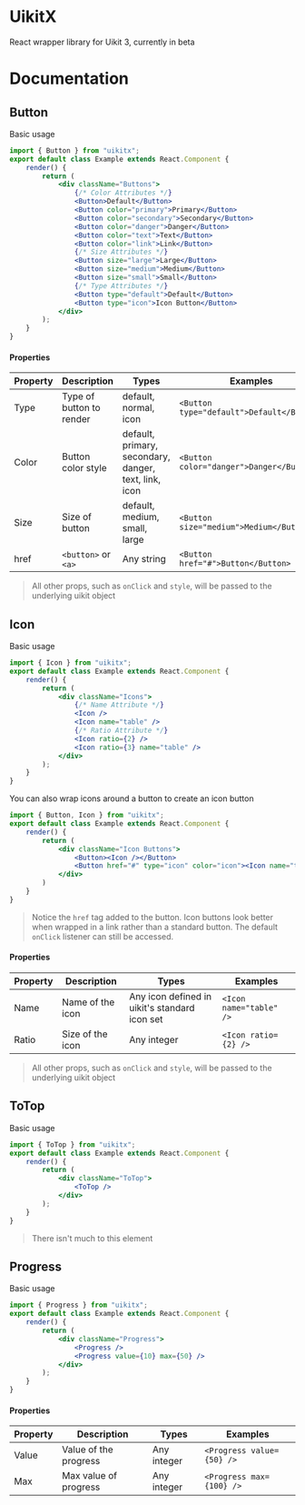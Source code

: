 # UikitX
React wrapper library for Uikit 3, currently in beta

# Documentation
## Button
Basic usage
```jsx
import { Button } from "uikitx";
export default class Example extends React.Component {
    render() {
        return (
            <div className="Buttons">
                {/* Color Attributes */}
                <Button>Default</Button>
                <Button color="primary">Primary</Button>
                <Button color="secondary">Secondary</Button>
                <Button color="danger">Danger</Button>
                <Button color="text">Text</Button>
                <Button color="link">Link</Button>
                {/* Size Attributes */}
                <Button size="large">Large</Button>
                <Button size="medium">Medium</Button>
                <Button size="small">Small</Button>
                {/* Type Attributes */}
                <Button type="default">Default</Button>
                <Button type="icon">Icon Button</Button>
            </div>
        );
    }
}
```
#### Properties
| Property | Description              | Types                                                 | Examples                                              |
| -------- | ------------------------ | ----------------------------------------------------- | ---------------------------------------- |
| Type     | Type of button to render | default, normal, icon                                 | `<Button type="default">Default</Button>` |
| Color    | Button color style       | default, primary, secondary, danger, text, link, icon | `<Button color="danger">Danger</Button> ` |
| Size     | Size of  button          | default, medium, small, large                         | `<Button size="medium">Medium</Button> `  |
| href     | `<button>` or `<a>`      | Any string                                            | `<Button href="#">Button</Button>`        |
> All other props, such as `onClick` and `style`, will be passed to the underlying uikit object
## Icon
Basic usage
```jsx
import { Icon } from "uikitx";
export default class Example extends React.Component {
    render() {
        return (
            <div className="Icons">
                {/* Name Attribute */}
                <Icon />
                <Icon name="table" />
                {/* Ratio Attribute */}
                <Icon ratio={2} />
                <Icon ratio={3} name="table" />
            </div>
        );
    }
}
```
You can also wrap icons around a button to create an icon button
```jsx
import { Button, Icon } from "uikitx";
export default class Example extends React.Component {
    render() {
        return (
            <div className="Icon Buttons">
                <Button><Icon /></Button>
                <Button href="#" type="icon" color="icon"><Icon name="table"/></Button>
            </div>
        )
    }
}
```
> Notice the `href` tag added to the button. Icon buttons look better when wrapped in a link rather than a standard button. The default `onClick` listener can still be accessed.
#### Properties
| Property | Description              | Types                                                 | Examples                                              |
| -------- | ------------------------ | ----------------------------------------------------- | ---------------------------------------- |
| Name     | Name of the icon    | Any icon defined in uikit's standard icon set              | `<Icon name="table" />`                   |
| Ratio    | Size of the icon    | Any integer                                                | `<Icon ratio={2} />`                       |
> All other props, such as `onClick` and `style`, will be passed to the underlying uikit object

## ToTop
Basic usage
```jsx
import { ToTop } from "uikitx";
export default class Example extends React.Component {
    render() {
        return (
            <div className="ToTop">
                <ToTop />
            </div>
        );
    }
}
```
> There isn't much to this element

## Progress
Basic usage
```jsx
import { Progress } from "uikitx";
export default class Example extends React.Component {
    render() {
        return (
            <div className="Progress">
                <Progress />
                <Progress value={10} max={50} />
            </div>
        );
    }
}
```
#### Properties
| Property | Description              | Types                                                 | Examples                                              |
| -------- | ------------------------ | ----------------------------------------------------- | ---------------------------------------- |
| Value    | Value of the progress    | Any integer                                           | `<Progress value={50} />`                |
| Max      | Max value of progress    | Any integer                                           | `<Progress max={100} />`                 |